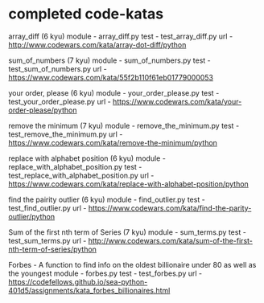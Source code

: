 # completed code-katas

array_diff (6 kyu)
module - array_diff.py
test - test_array_diff.py
url - http://www.codewars.com/kata/array-dot-diff/python

sum_of_numbers (7 kyu)
module - sum_of_numbers.py
test - test_sum_of_numbers.py
url - https://www.codewars.com/kata/55f2b110f61eb01779000053

your order, please (6 kyu)
module - your_order_please.py
test - test_your_order_please.py
url - https://www.codewars.com/kata/your-order-please/python

remove the minimum (7 kyu)
module - remove_the_minimum.py
test - test_remove_the_minimum.py
url - https://www.codewars.com/kata/remove-the-minimum/python

replace with alphabet position (6 kyu)
module - replace_with_alphabet_position.py
test - test_replace_with_alphabet_position.py
url -https://www.codewars.com/kata/replace-with-alphabet-position/python

find the pairity outlier (6 kyu)
module - find_outlier.py
test - test_find_outlier.py
url - https://www.codewars.com/kata/find-the-parity-outlier/python

Sum of the first nth term of Series (7 kyu)
module - sum_terms.py
test - test_sum_terms.py
url - http://www.codewars.com/kata/sum-of-the-first-nth-term-of-series/python


Forbes - A function to find info on the oldest billionaire under 80 as well as the youngest
module - forbes.py
test - test_forbes.py
url - https://codefellows.github.io/sea-python-401d5/assignments/kata_forbes_billionaires.html

